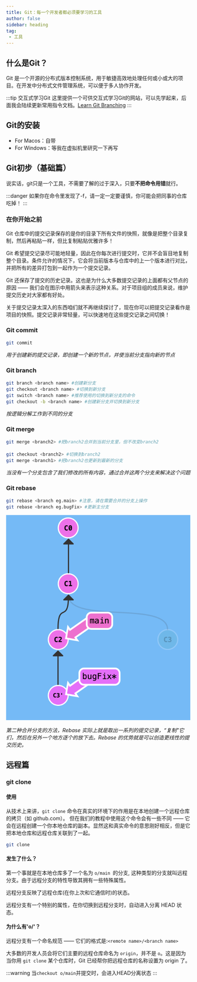 ```yaml
---
title: Git：每一个开发者都必须要学习的工具
author: false
sidebar: heading
tag: 
 - 工具
---
```


## 什么是Git？

Git 是一个开源的分布式版本控制系统，用于敏捷高效地处理任何或小或大的项目。在开发中分布式文件管理系统，可以便于多人协作开发。

:::tip 交互式学习Git
这里提供一个可供交互式学习Git的网站，可以先学起来，后面我会陆续更新常用指令文档。[Learn Git Branching](https://learngitbranching.js.org/?locale=zh_CN)
:::

## Git的安装

- For Macos：自带
- For Windows：等我在虚拟机里研究一下再写

## Git初步（基础篇）

说实话，git只是一个工具，不需要了解的过于深入，只要**不把命令用错**就行。

:::danger
如果你在命令里发现了-f，请一定一定要谨慎，你可能会把同事的仓库吃掉！
:::

### 在你开始之前

Git 仓库中的提交记录保存的是你的目录下所有文件的快照，就像是把整个目录复制，然后再粘贴一样，但比复制粘贴优雅许多！

Git 希望提交记录尽可能地轻量，因此在你每次进行提交时，它并不会盲目地复制整个目录。条件允许的情况下，它会将当前版本与仓库中的上一个版本进行对比，并把所有的差异打包到一起作为一个提交记录。

Git 还保存了提交的历史记录。这也是为什么大多数提交记录的上面都有父节点的原因 —— 我们会在图示中用箭头来表示这种关系。对于项目组的成员来说，维护提交历史对大家都有好处。

关于提交记录太深入的东西咱们就不再继续探讨了，现在你可以把提交记录看作是项目的快照。提交记录非常轻量，可以快速地在这些提交记录之间切换！

### Git commit

```sh
git commit
```
*用于创建新的提交记录，即创建一个新的节点，并使当前分支指向新的节点*

### Git branch

```sh
git branch <branch name> #创建新分支
git checkout <branch name> #切换到新分支
git switch <branch name> #推荐使用的切换到新分支的命令
git checkout -b <branch name> #创建新分支并切换到新分支
```
*按逻辑分解工作到不同的分支*

### Git merge

```sh
git merge <branch2> #把branch2合并到当前分支里，但不改变branch2

git checkout <branch2> #切换到branch2
git merge <branch1> #把branch2也更新到最新的分支
```
*当没有一个分支包含了我们修改的所有内容，通过合并这两个分支来解决这个问题*

### Git rebase

```sh
git rebase <branch eg.main> #注意，请在需要合并的分支上操作
git rebase <branch eg.bugFix> #更新主分支
```

![](/others/git/git-rebase.png)

*第二种合并分支的方法，Rebase 实际上就是取出一系列的提交记录，“复制”它们，然后在另外一个地方逐个的放下去。Rebase 的优势就是可以创造更线性的提交历史。*

## 远程篇

### git clone

#### 使用

从技术上来讲，`git clone` 命令在真实的环境下的作用是在本地创建一个远程仓库的拷贝（如 github.com）。 但在我们的教程中使用这个命令会有一些不同 —— 它会在远程创建一个你本地仓库的副本。显然这和真实命令的意思刚好相反，但是它把本地仓库和远程仓库关联到了一起。

```sh
git clone
```
#### 发生了什么？

第一个事就是在本地仓库多了一个名为 `o/main `的分支, 这种类型的分支就叫远程分支。由于远程分支的特性导致其拥有一些特殊属性。

远程分支反映了远程仓库(在你上次和它通信时)的状态。

远程分支有一个特别的属性，在你切换到远程分支时，自动进入分离 HEAD 状态。

#### 为什么有'o/'？

远程分支有一个命名规范 —— 它们的格式是:`<remote name>/<branch name>`

大多数的开发人员会将它们主要的远程仓库命名为 `origin`，并不是 `o`。这是因为当你用 `git clone` 某个仓库时，Git 已经帮你把远程仓库的名称设置为 origin 了。

:::warning
当`checkout o/main`并提交时，会进入HEAD分离状态
:::
